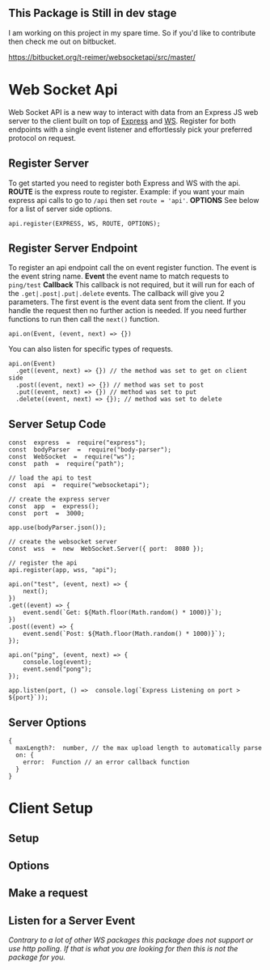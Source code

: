 
## This Package is Still in dev stage

I am working on this project in my spare time. So if you'd like to contribute then check me out on bitbucket.

https://bitbucket.org/t-reimer/websocketapi/src/master/


# Web Socket Api
Web Socket API is a new way to interact with data from an Express JS web server to the client built on top of [Express](https://www.npmjs.com/package/express) and [WS](https://www.npmjs.com/package/ws). Register for both endpoints with a single event listener and effortlessly pick your preferred protocol on request. 

## Register Server
To get started you need to register both Express and WS with the api. 
**ROUTE** is the express route to register. Example: if you want your main express api calls to go to `/api` then set `route = 'api'`.
**OPTIONS** See below for a list of server side options.

    api.register(EXPRESS, WS, ROUTE, OPTIONS);

## Register Server Endpoint
To register an api endpoint call the on event register function. The event is the event string name.
**Event** the event name to match requests to `ping/test`
**Callback** This callback is not required, but it will run for each of the `.get|.post|.put|.delete` events. The callback will give you 2 parameters.  The first event is the event data sent from the client. If you handle the request then no further action is needed. If you need further functions to run then call the `next()` function.

    api.on(Event, (event, next) => {})

You can also listen for specific types of requests.

    api.on(Event)
      .get((event, next) => {}) // the method was set to get on client side
      .post((event, next) => {}) // method was set to post
      .put((event, next) => {}) // method was set to put
      .delete((event, next) => {}); // method was set to delete

## Server Setup Code

    const  express  =  require("express");
    const  bodyParser  =  require("body-parser");
    const  WebSocket  =  require("ws");
    const  path  =  require("path");
    
    // load the api to test
    const  api  =  require("websocketapi");
    
    // create the express server
    const  app  =  express();
    const  port  =  3000;
    
    app.use(bodyParser.json());
    
    // create the websocket server
    const  wss  =  new  WebSocket.Server({ port:  8080 });
    
    // register the api
    api.register(app, wss, "api");
    
    api.on("test", (event, next) => {
        next();
    })
    .get((event) => {
        event.send(`Get: ${Math.floor(Math.random() * 1000)}`);
    })
    .post((event) => {
        event.send(`Post: ${Math.floor(Math.random() * 1000)}`);
    });
    
    api.on("ping", (event, next) => {
        console.log(event);
        event.send("pong");
    });
    
    app.listen(port, () =>  console.log(`Express Listening on port > ${port}`));


## Server Options

    {
      maxLength?:  number, // the max upload length to automatically parse
	  on: {
	    error:  Function // an error callback function
	  }
	}

# Client Setup

## Setup

## Options

## Make a request

## Listen for a Server Event

*Contrary to a lot of other WS packages this package does not support or use http polling. If that is what you are looking for then this is not the package for you.*
